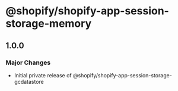 # @shopify/shopify-app-session-storage-memory



## 1.0.0

### Major Changes

- Initial private release of @shopify/shopify-app-session-storage-gcdatastore
